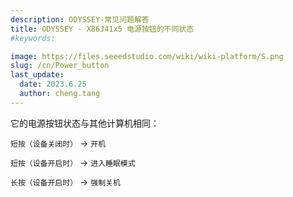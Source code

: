 ```yaml
---
description: ODYSSEY-常见问题解答
title: ODYSSEY - X86J41x5 电源按钮的不同状态
#keywords:

image: https://files.seeedstudio.com/wiki/wiki-platform/S.png
slug: /cn/Power_button
last_update:
  date: 2023.6.25   
  author: cheng.tang
---
```


它的电源按钮状态与其他计算机相同：

`短按（设备关闭时）` -> `开机`

`短按（设备开启时）` -> `进入睡眠模式`

`长按（设备开启时）` -> `强制关机`